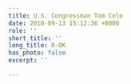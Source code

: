```yaml
---
title: U.S. Congressman Tom Cole
date: 2018-09-13 15:12:36 +0000
role: ''
short_title: ''
long_title: R-OK
has_photo: false
excerpt: ''

---
```

